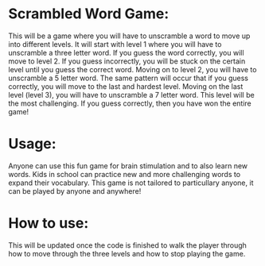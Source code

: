# Scrambled Word Game:
This will be a game where you will have to unscramble a word to move up into different levels. It will start with level 1 where you will have to unscramble a three letter word. If you guess the word correctly, you will move to level 2. If you guess incorrectly, you will be stuck on the certain level until you guess the correct word. Moving on to level 2, you will have to unscramble a 5 letter word. The same pattern will occur that if you guess correctly, you will move to the last and hardest level. Moving on the last level (level 3), you will have to unscramble a 7 letter word. This level will be the most challenging. If you guess correctly, then you have won the entire game! 
# Usage:
Anyone can use this fun game for brain stimulation and to also learn new words. Kids in school can practice new and more challenging words to expand their vocabulary. This game is not tailored to particullary anyone, it can be played by anyone and anywhere!
# How to use:
This will be updated once the code is finished to walk the player through how to move through the three levels and how to stop playing the game. 

